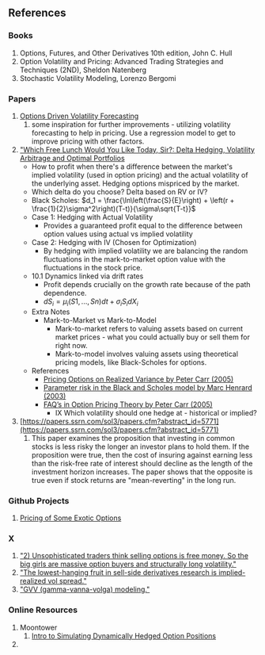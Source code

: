 ## References

### Books
1. Options, Futures, and Other Derivatives 10th edition, John C. Hull
2. Option Volatility and Pricing: Advanced Trading Strategies and Techniques (2ND), Sheldon Natenberg
3. Stochastic Volatility Modeling, Lorenzo Bergomi 

### Papers
1. [Options Driven Volatility Forecasting](https://papers.ssrn.com/sol3/papers.cfm?abstract_id=4790644)
   1. some inspiration for further improvements - utilizing volatility forecasting to help in pricing. Use a regression model to get to improve pricing with other factors.
2. ["Which Free Lunch Would You Like Today, Sir?: Delta Hedging, Volatility Arbitrage and Optimal Portfolios](https://citeseerx.ist.psu.edu/document?repid=rep1&type=pdf&doi=22554822cff90a56962f8ce4327587e86a42f1dc)
    - How to profit when there's a difference between the market's implied volatility (used in option pricing) and the actual volatility of the underlying asset. Hedging options mispriced by the market.
    - Which delta do you choose? Delta based on RV or IV? 
    - Black Scholes: $d_1 = \frac{\ln\left(\frac{S}{E}\right) + \left(r + \frac{1}{2}\sigma^2\right)(T-t)}{\sigma\sqrt{T-t}}$
    - Case 1: Hedging with Actual Volatility
      - Provides a guaranteed profit equal to the difference between option values using actual vs implied volatility
    - Case 2: Hedging with IV (Chosen for Optimization)
        - By hedging with implied volatility we are balancing the random fluctuations in the mark-to-market option value with the fluctuations in the stock price.
    - 10.1 Dynamics linked via drift rates
      - Profit depends crucially on the growth rate because of the path dependence.
      - $dS_i = μ_i(S1,..., Sn) dt + σ_iS_i dX_i$
    - Extra Notes
      - Mark-to-Market vs Mark-to-Model
        - Mark-to-market refers to valuing assets based on current market prices - what you could actually buy or sell them for right now.
        - Mark-to-model involves valuing assets using theoretical pricing models, like Black-Scholes for options. 
    - References
      - [Pricing Options on Realized Variance by Peter Carr (2005)](https://papers.ssrn.com/sol3/papers.cfm?abstract_id=684087)
      - [Parameter risk in the Black and Scholes model by Marc Henrard (2003)](https://www.researchgate.net/publication/23749495_Parameter_risk_in_the_Black_and_Scholes_model)
      - [FAQ’s in Option Pricing Theory by Peter Carr (2005)](https://www.researchgate.net/profile/Peter-Carr-4/publication/2335550_FAQ's_in_Option_Pricing_Theory/links/559ee07908ae03c44a5cdc68/FAQs-in-Option-Pricing-Theory.pdf)
        - IX Which volatility should one hedge at - historical or implied?
3. [https://papers.ssrn.com/sol3/papers.cfm?abstract_id=5771](https://papers.ssrn.com/sol3/papers.cfm?abstract_id=5771)
   1. This paper examines the proposition that investing in common stocks is less risky the longer an investor plans to hold them. If the proposition were true, then the cost of insuring against earning less than the risk-free rate of interest should decline as the length of the investment horizon increases. The paper shows that the opposite is true even if stock returns are "mean-reverting" in the long run.

### Github Projects
1. [Pricing of Some Exotic Options](https://github.com/AliBakly/Pricing-of-Some-Exotic-Options/tree/main)


### X
1. ["2) Unsophisticated traders think selling options is free money. So the big girls are massive option buyers and structurally long volatility."](https://x.com/bennpeifert/status/1878783199398273218)
2. ["The lowest-hanging fruit in sell-side derivatives research is implied-realized vol spread."](https://x.com/OneHotCode1/status/1877957089500254656)
3. ["GVV (gamma-vanna-volga) modeling."](https://x.com/bennpeifert/status/1888254737075835311)

### Online Resources
1. Moontower
   1. [Intro to Simulating Dynamically Hedged Option Positions](https://blog.moontower.ai/intro-to-simulating-dynamically-hedged-option-positions/)
2. 